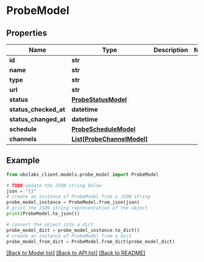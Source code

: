 # ProbeModel


## Properties

Name | Type | Description | Notes
------------ | ------------- | ------------- | -------------
**id** | **str** |  | 
**name** | **str** |  | 
**type** | **str** |  | 
**url** | **str** |  | 
**status** | [**ProbeStatusModel**](ProbeStatusModel.md) |  | 
**status_checked_at** | **datetime** |  | 
**status_changed_at** | **datetime** |  | 
**schedule** | [**ProbeScheduleModel**](.md) |  | 
**channels** | [**List[ProbeChannelModel]**](ProbeChannelModel.md) |  | 

## Example

```python
from obslabs_client.models.probe_model import ProbeModel

# TODO update the JSON string below
json = "{}"
# create an instance of ProbeModel from a JSON string
probe_model_instance = ProbeModel.from_json(json)
# print the JSON string representation of the object
print(ProbeModel.to_json())

# convert the object into a dict
probe_model_dict = probe_model_instance.to_dict()
# create an instance of ProbeModel from a dict
probe_model_from_dict = ProbeModel.from_dict(probe_model_dict)
```
[[Back to Model list]](../README.md#documentation-for-models) [[Back to API list]](../README.md#documentation-for-api-endpoints) [[Back to README]](../README.md)


